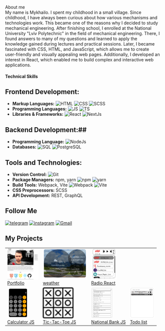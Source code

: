 About me\
My name is Mykhailo. I spent my childhood in a small village. Since childhood, I have always been curious about how various mechanisms and technologies work. This became one of the reasons why I decided to study mechanical engineering. After finishing school, I enrolled at the National University "Lviv Polytechnic" in the field of mechanical engineering. There, I found answers to many of my questions and learned to apply the knowledge gained during lectures and practical sessions. Later, I became fascinated with CSS, HTML, and JavaScript, which allows me to create user-friendly and visually appealing web pages. Additionally, I developed an interest in React, which enabled me to build complex and interactive web applications.

<!-- ## Programming & markup languages:

![HTML](https://img.shields.io/badge/HTML-black?style=for-the-badge&logo=HTML5)
![CSS](https://img.shields.io/badge/Css-black?style=for-the-badge&logo=CSs3)
![SCSS](https://img.shields.io/badge/scss-black?style=for-the-badge&logo=scss)
![JS](https://img.shields.io/badge/JavaScript-black?style=for-the-badge&logo=JavaScript)
![TS](https://img.shields.io/badge/TypeScript-black?style=for-the-badge&logo=TypeScript)
![React](https://img.shields.io/badge/React-black?style=for-the-badge&logo=React)
![NextJs](https://img.shields.io/badge/Next.Js-black?style=for-the-badge&logo=Next.Js)
![NodeJs](https://img.shields.io/badge/Node.Js-black?style=for-the-badge&logo=Node.Js) -->

#### Technical Skills

## Frontend Development:

- **Markup Languages:**
  ![HTML](https://img.shields.io/badge/HTML-black?style=for-the-badge&logo=HTML5)
  ![CSS](https://img.shields.io/badge/Css-black?style=for-the-badge&logo=CSs3)
  ![SCSS](https://img.shields.io/badge/scss-black?style=for-the-badge&logo=scss)
- **Programming Languages:**
  ![JS](https://img.shields.io/badge/JavaScript-black?style=for-the-badge&logo=JavaScript)
  ![TS](https://img.shields.io/badge/TypeScript-black?style=for-the-badge&logo=TypeScript)
- **Libraries & Frameworks:**
  ![React](https://img.shields.io/badge/React-black?style=for-the-badge&logo=React)
  ![NextJs](https://img.shields.io/badge/Next.Js-black?style=for-the-badge&logo=Next.Js)

## Backend Development:## 

- **Programming Language:**
  ![NodeJs](https://img.shields.io/badge/Node.Js-black?style=for-the-badge&logo=Node.Js)
- **Databases:**
  ![SQL](https://img.shields.io/badge/SQL-black?style=for-the-badge&logo=SQL)
  ![PostgreSQL](https://img.shields.io/badge/PostgreSQL-black?style=for-the-badge&logo=PostgreSQL)

## Tools and Technologies:

- **Version Control:**
  ![Git](https://img.shields.io/badge/Git-black?style=for-the-badge&logo=Git)
- **Package Managers:** npm, yarn
  ![npm](https://img.shields.io/badge/npm-black?style=for-the-badge&logo=npm)
  ![yarn](https://img.shields.io/badge/yarn-black?style=for-the-badge&logo=yarn)
- **Build Tools:** Webpack, Vite
  ![Webpack](https://img.shields.io/badge/Webpack-black?style=for-the-badge&logo=Webpack)
  ![Vite](https://img.shields.io/badge/Vite-black?style=for-the-badge&logo=Vite)
- **CSS Preprocessors:** SCSS
- **API Development:** REST, GraphQL

## Follow Me

[![telegram](https://img.shields.io/badge/Telegram-black?style=for-the-badge&logo=Telegram)](https://t.me/MykhailoLoniak)
[![instagram](https://img.shields.io/badge/Instagram-black?style=for-the-badge&logo=Instagram)](https://instagram.com/lonyakmisha?igshid=MzNlNGNkZWQ4Mg==)
[![Gmail](https://img.shields.io/badge/Gmail-black?style=for-the-badge&logo=Gmail)](mailto:loniakmykhail@gmail.com)

## My Projects

<table>
    <tr>
        <td>
        <a href="https://portfolio-blue-one-43.vercel.app/" target="_blank" rel="noopener">
                <img src="https://github.com/MykhailoLoniak/portfolio/blob/master/screencapture-portfolio-blue-one-43-vercel-app-2023-08-22-15_27_29.png" alt="Portfolio" height="100"><br>
                Portfolio
            </a>
        </td>
        <td>
        <a href="https://weather-eight-lyart.vercel.app/" target="_blank" rel="noopener">
                <img src="https://github.com/MykhailoLoniak/Weather/blob/master/Capture.PNG" alt="weather" height="100"><br>
                weather
            </a>
        </td>
         <td>
            <a href="https://music-player-teal-two.vercel.app/" target="_blank" rel="noopener">
                <img src="https://github.com/MykhailoLoniak/music-player/blob/master/Capture.PNG" alt="Radiio" height="100"><br>
              Radio React
            </a>
        </td>
    </tr>
    <tr>
        <td>
            <a href="https://mykhailoloniak.github.io/project/" target="_blank" rel="noopener">
                <img src="https://github.com/MykhailoLoniak/project/blob/main/calc.png" alt="Calculator JS" height="100"><br>
                Calculator JS
            </a>
        </td>
        <td>
            <a href="https://mykhailoloniak.github.io/xo/" target="_blank" rel="noopener">
                <img src="https://github.com/MykhailoLoniak/xo/blob/main/ico.png" alt="Tic-Tac-Toe" height="100"><br>
                Tic-Tac-Toe JS 
            </a>
        </td>
        <td>
            <a href="https://mykhailoloniak.github.io/Bank/" target="_blank" rel="noopener">
                <img src="https://github.com/MykhailoLoniak/Bank/blob/main/Capture.PNG" alt="exchange rate of the National Bank" height="100"><br>
              National Bank JS
            </a>
        </td>
        <td>
            <a href="https://todo-list-orpin-psi.vercel.app/" target="_blank" rel="noopener">
                <img src="https://github.com/MykhailoLoniak/todo-list/blob/master/Capture.PNG" alt="Todo list" height="100"><br>
              Todo list
            </a>
        </td>
    </tr>
</table>

